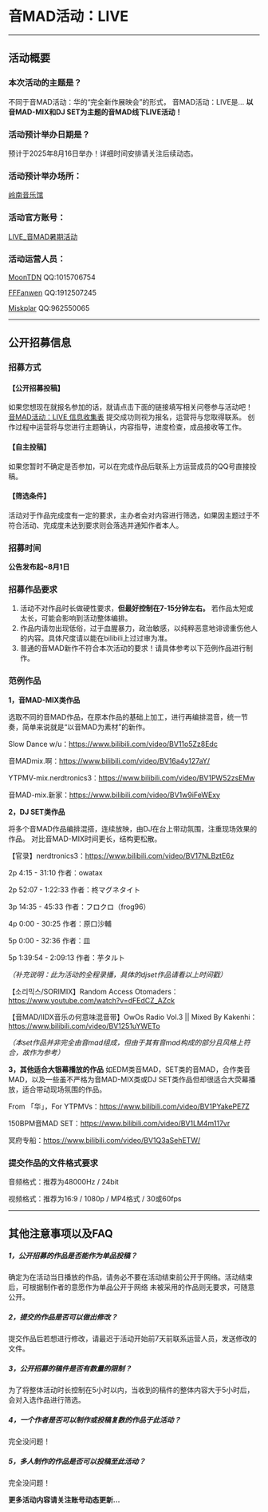 # 音MAD活动：LIVE

---

## 活动概要

### 本次活动的主题是？

不同于音MAD活动：华的“完全新作展映会”的形式，
音MAD活动：LIVE是...
**以音MAD-MIX和DJ SET为主题的音MAD线下LIVE活动！**

### 活动预计举办日期是？

预计于2025年8月16日举办！详细时间安排请关注后续动态。

### 活动预计举办场所：

[岭南音乐馆](https://www.amap.com/place/B0JB31HE15)

### 活动官方账号：
[LIVE_音MAD暑期活动](https://space.bilibili.com/3537114090178943)

### 活动运营人员：
[MoonTDN](https://space.bilibili.com/23655514) QQ:1015706754

[FFFanwen](https://space.bilibili.com/3858957) QQ:1912507245

[Miskplar](https://space.bilibili.com/386404441) QQ:962550065

---

## 公开招募信息

### 招募方式
#### 【公开招募投稿】
如果您想现在就报名参加的话，就请点击下面的链接填写相关问卷参与活动吧！
[音MAD活动：LIVE 信息收集表](https://docs.qq.com/form/page/DZXFJbVNncG1BRnpL)
提交成功则视为报名，运营将与您取得联系。
创作过程中运营将与您进行主题确认，内容指导，进度检查，成品接收等工作。

#### 【自主投稿】
如果您暂时不确定是否参加，可以在完成作品后联系上方运营成员的QQ号直接投稿。

#### 【筛选条件】

活动对于作品完成度有一定的要求，主办者会对内容进行筛选，如果因主题过于不符合活动、完成度未达到要求则会落选并通知作者本人。

### 招募时间

**公告发布起~8月1日**

### 招募作品要求
1. 活动不对作品时长做硬性要求，**但最好控制在7-15分钟左右。** 若作品太短或太长，可能会影响到活动整体编排。
2. 作品内请勿出现低俗，过于血腥暴力，政治敏感，以纯粹恶意地诽谤重伤他人的内容。具体尺度请以能在bilibili上过过审为准。
3. 普通的音MAD新作不符合本次活动的要求！请具体参考以下范例作品进行制作。

### 范例作品
**1，音MAD-MIX类作品**

选取不同的音MAD作品，在原本作品的基础上加工，进行再编排混音，统一节奏，简单来说就是“以音MAD为素材”的新作。

Slow Dance w/u：https://www.bilibili.com/video/BV11o5Zz8Edc

音MADmix.啊：https://www.bilibili.com/video/BV16a4y127aY/

YTPMV-mix.nerdtronics3：https://www.bilibili.com/video/BV1PW52zsEMw

音MAD-mix.新家：https://www.bilibili.com/video/BV1w9iFeWExy

**2，DJ SET类作品**

将多个音MAD作品编排混搭，连续放映，由DJ在台上带动氛围，注重现场效果的作品。
对比音MAD-MIX时间更长，结构更松散。

【官录】nerdtronics3：https://www.bilibili.com/video/BV17NLBztE6z

2p 4:15 - 31:10 作者：owatax

2p 52:07 - 1:22:33 作者：柊マグネタイト

3p 14:35 - 45:33 作者：フロクロ（frog96）

4p 0:00 - 30:25 作者：原口沙輔

5p 0:00 - 32:36 作者：皿

5p 1:39:54 - 2:09:13 作者：芋タルト

*（补充说明：此为活动的全程录播，具体的djset作品请看以上时间戳）*

【소리믹스/SORIMIX】Random Access Otomaders：
https://www.youtube.com/watch?v=dFEdCZ_AZck

【音MAD/IIDX音乐の何意味混音带】OwOs Radio Vol.3 || Mixed By Kakenhi：
https://www.bilibili.com/video/BV1251uYWETo

*（本set作品并非完全由音mad组成，但由于其有音mad构成的部分且风格上符合，故作为参考）*

**3，其他适合大银幕播放的作品**
如EDM类音MAD，SET类的音MAD，合作类音MAD，以及一些虽不严格为音MAD-MIX类或DJ SET类作品但却很适合大荧幕播放，适合带动现场氛围的作品。

From 「华」，For YTPMVs：https://www.bilibili.com/video/BV1PYakePE7Z

150BPM音MAD SET：https://www.bilibili.com/video/BV1LM4m117vr

冥府专船：https://www.bilibili.com/video/BV1Q3aSehETW/

### 提交作品的文件格式要求
音频格式：推荐为48000Hz / 24bit

视频格式：推荐为16:9 / 1080p / MP4格式 / 30或60fps

---

## 其他注意事项以及FAQ
##### 1，公开招募的作品是否能作为单品投稿？
确定为在活动当日播放的作品，请务必不要在活动结束前公开于网络。活动结束后，可根据制作者的意愿作为单品公开于网络
未被采用的作品则无要求，可随意公开。

##### 2，提交的作品是否可以做出修改？
提交作品后若想进行修改，请最迟于活动开始前7天前联系运营人员，发送修改的文件。

##### 3，公开招募的稿件是否有数量的限制？
为了将整体活动时长控制在5小时以内，当收到的稿件的整体内容大于5小时后，会对入选作品进行筛选。

##### 4，一个作者是否可以制作或投稿复数的作品于此活动？
完全没问题！

##### 5，多人制作的作品是否可以投稿至此活动？
完全没问题！

**更多活动内容请关注账号动态更新...**

